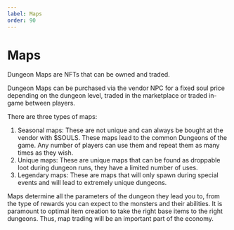 ```yaml
---
label: Maps
order: 90
---
```

# Maps
Dungeon Maps are NFTs that can be owned and traded. 

Dungeon Maps can be purchased via the vendor NPC for a fixed soul price depending on the dungeon level, traded in the marketplace or traded in-game between players.

There are three types of maps:
1. Seasonal maps: These are not unique and can always be bought at the vendor with $SOULS. These maps lead to the common Dungeons of the game. Any number of players can use them and repeat them as many times as they wish.
2. Unique maps: These are unique maps that can be found as droppable loot during dungeon runs, they have a limited number of uses.
3. Legendary maps: These are maps that will only spawn during special events and will lead to extremely unique dungeons.

Maps determine all the parameters of the dungeon they lead you to, from the type of rewards you can expect to the monsters and their abilities. It is paramount to optimal item creation to take the right base items to the right dungeons. Thus, map trading will be an important part of the economy.
